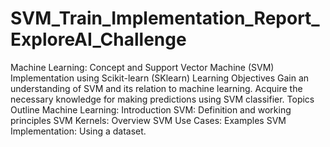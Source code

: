 # SVM_Train_Implementation_Report_ExploreAI_Challenge
Machine Learning: Concept and Support Vector Machine (SVM) Implementation using Scikit-learn (SKlearn)
Learning Objectives
  Gain an understanding of SVM and its relation to machine learning.
  Acquire the necessary knowledge for making predictions using SVM classifier.
Topics Outline
  Machine Learning: Introduction
  SVM: Definition and working principles
  SVM Kernels: Overview
  SVM Use Cases: Examples
  SVM Implementation: Using a dataset.
